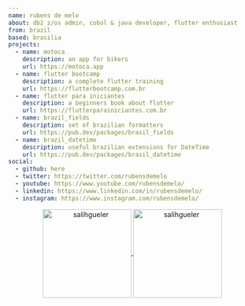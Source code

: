 ```yaml
---
name: rubens de melo
about: db2 z/os admin, cobol & java developer, flutter enthusiast
from: brazil
based: brasilia
projects:
  - name: motoca
    description: an app for bikers
    url: https://motoca.app
  - name: flutter bootcamp
    description: a complete flutter training
    url: https://flutterbootcamp.com.br
  - name: flutter para iniciantes
    description: a beginners book about flutter
    url: https://flutterparainiciantes.com.br
  - name: brazil_fields
    description: set of brazilian formatters
    url: https://pub.dev/packages/brasil_fields
  - name: brazil_datetime
    description: useful brazilian extensions for DateTime
    url: https://pub.dev/packages/brasil_datetime
social:
  - github: here
  - twitter: https://twitter.com/rubensdemelo
  - youtube: https://www.youtube.com/rubensdemelo/
  - linkedin: https://www.linkedin.com/in/rubensdemelo/
  - instagram: https://www.instagram.com/rubensdemelo/
```

<p align="center">
<a href="https://github.com/rubensdemelo">
  <img height="180em" align="center" src="https://github-readme-stats.vercel.app/api?username=rubensdemelo&show_icons=true&locale=en&theme=algolia&include_all_commits=true&count_private=true" alt="salihgueler"/>
  <img height="180em" align="center" src="https://github-readme-stats.vercel.app/api/top-langs?username=rubensdemelo&show_icons=true&locale=en&layout=compact&langs_count=8&theme=algolia" alt="salihgueler"/>
</a>
</p>
